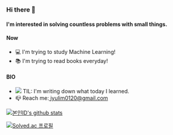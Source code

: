 ### Hi there 👋

#### I'm interested in solving countless problems with small things.


#### Now

- 💻 I'm trying to study Machine Learning!
- 📚 I'm trying to read books everyday!
#### BIO

- <a href="https://velog.io/@yulim2"><img src="https://img.shields.io/badge/Tech%20Blog-11B48A?style=flat-square&logo=Vimeo&logoColor=white&link=https://velog.io/@yulim2"/></a> TIL: I'm writing down what today I learned.
- 📪 Reach me:<a href="jyulim0120@gmail.com"> jyulim0120@gmail.com</a> 


[![본인ID's github stats](https://github-readme-stats.vercel.app/api/top-langs/?username=YuLim2&show_icons=true&hide_border=true&title_color=004386&icon_color=004386&layout=compact)](https://github.com/YuLim2)

[![Solved.ac
프로필](http://mazassumnida.wtf/api/v2/generate_badge?boj=kingyulim7699)](https://solved.ac/kingyulim7699)
